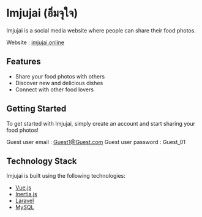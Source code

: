 # Imjujai (อิ่มจุใจ)

Imjujai is a social media website where people can share their food photos.

Website : [imjujai.online](https://imjujai.online/)

## Features

- Share your food photos with others
- Discover new and delicious dishes
- Connect with other food lovers

## Getting Started

To get started with Imjujai, simply create an account and start sharing your food photos!

Guest user email : Guest1@Guest.com
Guest user password : Guest_01

## Technology Stack

Imjujai is built using the following technologies:

- [Vue.js](https://vuejs.org/)
- [Inertia.js](https://inertiajs.com/)
- [Laravel](https://laravel.com/)
- [MySQL](https://www.mysql.com/)
